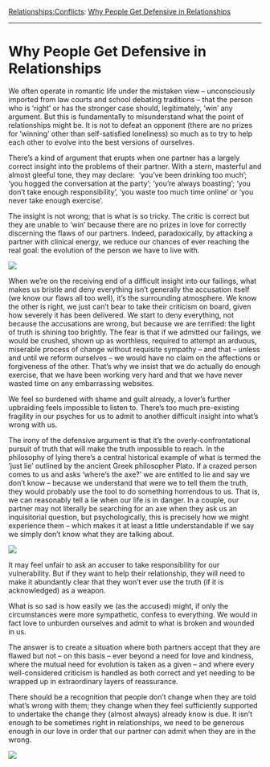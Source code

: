 [Relationships:](https://www.theschooloflife.com/thebookoflife/category/relationships/)[Conflicts](https://www.theschooloflife.com/thebookoflife/category/relationships/conflicts/): [Why People Get Defensive in Relationships](https://www.theschooloflife.com/thebookoflife/why-people-get-defensive-in-relationships/)

* * *

# Why People Get Defensive in Relationships

We often operate in romantic life under the mistaken view – unconsciously imported from law courts and school debating traditions – that the person who is ‘right’ or has the stronger case should, legitimately, ‘win’ any argument. But this is fundamentally to misunderstand what the point of relationships might be. It is not to defeat an opponent (there are no prizes for ‘winning’ other than self-satisfied loneliness) so much as to try to help each other to evolve into the best versions of ourselves.

There’s a kind of argument that erupts when one partner has a largely correct insight into the problems of their partner. With a stern, masterful and almost gleeful tone, they may declare: &nbsp;‘you’ve been drinking too much’; ‘you hogged the conversation at the party’; ‘you’re always boasting’; ‘you don’t take enough responsibility’, ‘you waste too much time online’ or ‘you never take enough exercise’.

The insight is not wrong; that is what is so tricky. The critic is correct but they are unable to ‘win’ because there are no prizes in love for correctly discerning the flaws of our partners. Indeed, paradoxically, by attacking a partner with clinical energy, we reduce our chances of ever reaching the real goal: the evolution of the person we have to live with.

![](https://www.theschooloflife.com/thebookoflife/wp-content/uploads/2018/09/carafe-marthe-bonnard-with-her-dog-1915.jpg)

When we’re on the receiving end of a difficult insight into our failings, what makes us bristle and deny everything isn’t generally the accusation itself (we know our flaws all too well), it’s the surrounding atmosphere. We know the other is right, we just can’t bear to take their criticism on board, given how severely it has been delivered. We start to deny everything, not because the accusations are wrong, but because we are terrified: the light of truth is shining too brightly. The fear is that if we admitted our failings, we would be crushed, shown up as worthless, required to attempt an arduous, miserable process of change without requisite sympathy – and that – unless and until we reform ourselves – we would have no claim on the affections or forgiveness of the other. That’s why we insist that we do actually do enough exercise, that we have been working very hard and that we have never wasted time on any embarrassing websites.

We feel so burdened with shame and guilt already, a lover’s further upbraiding feels impossible to listen to. There’s too much pre-existing fragility in our psyches for us to admit to another difficult insight into what’s wrong with us.

The irony of the defensive argument is that it’s the overly-confrontational pursuit of truth that will make the truth impossible to reach. In the philosophy of lying there’s a central historical example of what is termed the ‘just lie’ outlined by the ancient Greek philosopher Plato. If a crazed person comes to us and asks ‘where’s the axe?’ we are entitled to lie and say we don’t know – because we understand that were we to tell them the truth, they would probably use the tool to do something horrendous to us. That is, we can reasonably tell a lie when our life is in danger. In a couple, our partner may not literally be searching for an axe when they ask us an inquisitorial question, but psychologically, this is precisely how we might experience them – which makes it at least a little understandable if we say we simply don’t know what they are talking about.

![](https://www.theschooloflife.com/thebookoflife/wp-content/uploads/2018/09/640px-Pierre_Bonnard_1867-1947_De_gebroeders_Bernheim-Jeune_-_Mus%C3%A9e_dOrsay_Parijs_22-8-2017_16-21-41.jpg)

It may feel unfair to ask an accuser to take responsibility for our vulnerability. But if they want to help their relationship, they will need to make it abundantly clear that they won’t ever use the truth (if it is acknowledged) as a weapon.

What is so sad is how easily we (as the accused) might, if only the circumstances were more sympathetic, confess to everything. We would in fact love to unburden ourselves and admit to what is broken and wounded in us.

The answer is to create a situation where both partners accept that they are flawed but not – on this basis – ever beyond a need for love and kindness, where the mutual need for evolution is taken as a given – and where every well-considered criticism is handled as both correct and yet needing to be wrapped up in extraordinary layers of reassurance.

There should be a recognition that people don’t change when they are told what’s wrong with them; they change when they feel sufficiently supported to undertake the change they (almost always) already know is due. It isn’t enough to be sometimes right in relationships, we need to be generous enough in our love in order that our partner can admit when they are in the wrong.

[![](https://img.youtube.com/vi/UhXsqv8b7mE/0.jpg)](https://www.youtube.com/embed/UhXsqv8b7mE '')
